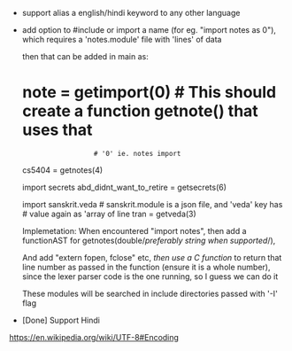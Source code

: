 * support alias a english/hindi keyword to any other language
* add option to #include or import a name (for eg. "import notes as 0"), which
  requires a 'notes.module' file with 'lines' of data

  then that can be added in main as:

  # note = getimport(0)   # This should create a function getnote() that uses that
                        # '0' ie. notes import
  cs5404 = getnotes(4)

  import secrets
  abd_didnt_want_to_retire = getsecrets(6)

  import sanskrit.veda    # sanskrit.module is a json file, and 'veda' key has
                          # value again as 'array of line
  tran = getveda(3)

  Implemetation:
  When encountered "import notes", then add a functionAST for
  getnotes(double/*preferably string when supported*/),

  And add "extern fopen, fclose" etc, _then use a C function_ to return that line
  number as passed in the function (ensure it is a whole number), since the
  lexer parser code is the one running, so I guess we can do it
  
  These modules will be searched in include directories passed with '-I' flag

* [Done] Support Hindi

https://en.wikipedia.org/wiki/UTF-8#Encoding
